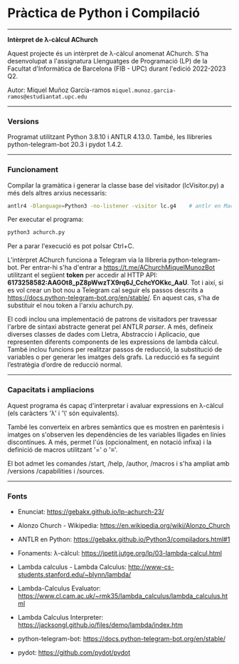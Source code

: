 # Pràctica de Python i Compilació

---

**Intèrpret de λ-càlcul AChurch**

Aquest projecte és un intèrpret de λ-càlcul anomenat AChurch. 
S'ha desenvolupat a l'assignatura Llenguatges de Programació (LP) de la Facultat d'Informàtica de Barcelona (FIB - UPC)
durant l'edició 2022-2023 Q2.

Autor: Miquel Muñoz García-ramos `miquel.munoz.garcia-ramos@estudiantat.upc.edu`

---

### Versions

Programat utilitzant Python 3.8.10 i ANTLR 4.13.0.
També, les llibreries python-telegram-bot 20.3 i pydot 1.4.2.

---

### Funcionament

Compilar la gramàtica i generar la classe base del visitador (lcVisitor.py) a més dels altres arxius necessaris:

```bash
antlr4 -Dlanguage=Python3 -no-listener -visitor lc.g4    # antlr en MacOS
```
Per executar el programa:

```bash
python3 achurch.py
```

Per a parar l'execució es pot polsar Ctrl+C.

L’intèrpret AChurch funciona a Telegram via la llibreria python-telegram-bot. Per entrar-hi s'ha d'entrar a https://t.me/AChurchMiquelMunozBot utilitzant el següent **token** per accedir al HTTP API: **6173258582:AAGOt8_pZ8pWwzTX9rq6J_CchcYOKkc_AaU**. Tot i així, si es vol crear un bot nou a Telegram cal seguir els passos descrits a https://docs.python-telegram-bot.org/en/stable/. En aquest cas, s'ha de substituir el nou token a l'arxiu achurch.py.

El codi inclou una implementació de patrons de visitadors per travessar l'arbre de sintaxi abstracte generat pel ANTLR *parser*. A més, defineix diverses classes de dades com Lletra, Abstraccio i Aplicacio, que representen diferents components de les expressions de lambda càlcul. També inclou funcions per realitzar passos de reducció, la substitució de variables o per generar les imatges dels grafs. La reducció es fa seguint l’estratègia d’ordre de reducció normal.

---

### Capacitats i ampliacions

Aquest programa és capaç d'interpretar i avaluar expressions en λ-càlcul (els caràcters 'λ' i '\\' són equivalents). 

També les converteix en arbres semàntics que es mostren en parèntesis i imatges on s'observen les dependències de les variables lligades en línies discontínues. A més, permet l'ús (opcionalment, en notació infixa) i la definició de macros utilitzant '=' o '≡'.

El bot admet les comandes /start, /help, /author, /macros i s'ha ampliat amb /versions /capabilities i /sources.

---

### Fonts 

- Enunciat: https://gebakx.github.io/lp-achurch-23/
  
- Alonzo Church - Wikipedia: https://en.wikipedia.org/wiki/Alonzo_Church

- ANTLR en Python: https://gebakx.github.io/Python3/compiladors.html#1

- Fonaments: λ-càlcul: https://jpetit.jutge.org/lp/03-lambda-calcul.html

- Lambda calculus - Lambda Calculus: http://www-cs-students.stanford.edu/~blynn/lambda/

- Lambda-Calculus Evaluator: https://www.cl.cam.ac.uk/~rmk35/lambda_calculus/lambda_calculus.html

- Lambda Calculus Interpreter: https://jacksongl.github.io/files/demo/lambda/index.htm

- python-telegram-bot: https://docs.python-telegram-bot.org/en/stable/

- pydot: https://github.com/pydot/pydot





